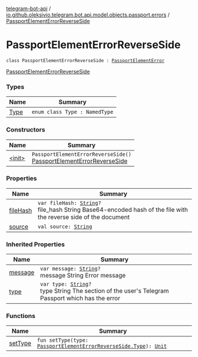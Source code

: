 [telegram-bot-api](../../index.md) / [io.github.oleksivio.telegram.bot.api.model.objects.passport.errors](../index.md) / [PassportElementErrorReverseSide](./index.md)

# PassportElementErrorReverseSide

`class PassportElementErrorReverseSide : `[`PassportElementError`](../-passport-element-error/index.md)

[PassportElementErrorReverseSide](https://core.telegram.org/bots/api/#passportelementerrorreverseside)

### Types

| Name | Summary |
|---|---|
| [Type](-type/index.md) | `enum class Type : NamedType` |

### Constructors

| Name | Summary |
|---|---|
| [&lt;init&gt;](-init-.md) | `PassportElementErrorReverseSide()`<br>[PassportElementErrorReverseSide](https://core.telegram.org/bots/api/#passportelementerrorreverseside) |

### Properties

| Name | Summary |
|---|---|
| [fileHash](file-hash.md) | `var fileHash: `[`String`](https://kotlinlang.org/api/latest/jvm/stdlib/kotlin/-string/index.html)`?`<br>file_hash String Base64-encoded hash of the file with the reverse side of the document |
| [source](source.md) | `val source: `[`String`](https://kotlinlang.org/api/latest/jvm/stdlib/kotlin/-string/index.html) |

### Inherited Properties

| Name | Summary |
|---|---|
| [message](../-passport-element-error/message.md) | `var message: `[`String`](https://kotlinlang.org/api/latest/jvm/stdlib/kotlin/-string/index.html)`?`<br>message String Error message |
| [type](../-passport-element-error/type.md) | `var type: `[`String`](https://kotlinlang.org/api/latest/jvm/stdlib/kotlin/-string/index.html)`?`<br>type String The section of the user's Telegram Passport which has the error |

### Functions

| Name | Summary |
|---|---|
| [setType](set-type.md) | `fun setType(type: `[`PassportElementErrorReverseSide.Type`](-type/index.md)`): `[`Unit`](https://kotlinlang.org/api/latest/jvm/stdlib/kotlin/-unit/index.html) |
